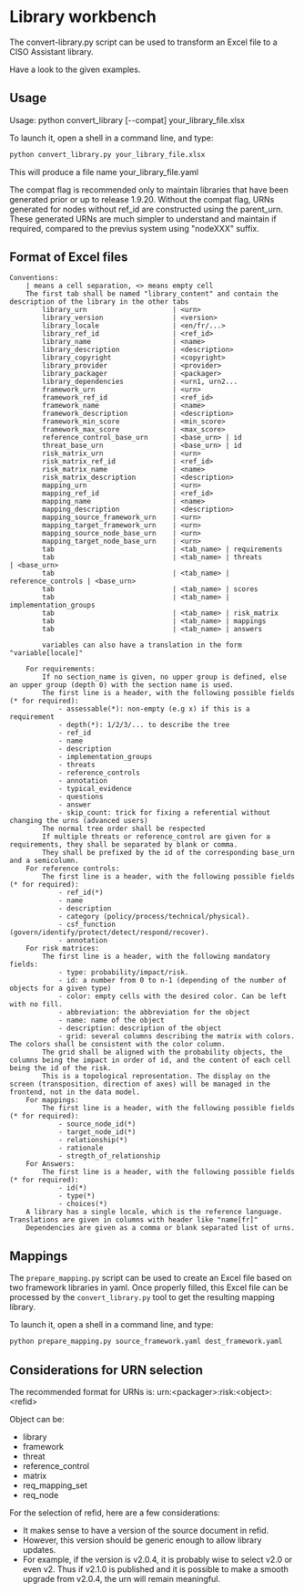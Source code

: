 # Library workbench

The convert-library.py script can be used to transform an Excel file to a CISO Assistant library.

Have a look to the given examples.

## Usage

Usage: python convert_library [--compat] your_library_file.xlsx

To launch it, open a shell in a command line, and type:

```bash
python convert_library.py your_library_file.xlsx
```

This will produce a file name your_library_file.yaml

The compat flag is recommended only to maintain libraries that have been generated prior or up to release 1.9.20. Without the compat flag, URNs generated for nodes without ref_id are constructed using the parent_urn. These generated URNs are much simpler to understand and maintain if required, compared to the previus system using "nodeXXX" suffix.

## Format of Excel files

```
Conventions:
    | means a cell separation, <> means empty cell
    The first tab shall be named "library_content" and contain the description of the library in the other tabs
        library_urn                     | <urn>
        library_version                 | <version>
        library_locale                  | <en/fr/...>
        library_ref_id                  | <ref_id>
        library_name                    | <name>
        library_description             | <description>
        library_copyright               | <copyright>
        library_provider                | <provider>
        library_packager                | <packager>
        library_dependencies            | <urn1, urn2...
        framework_urn                   | <urn>
        framework_ref_id                | <ref_id>
        framework_name                  | <name>
        framework_description           | <description>
        framework_min_score             | <min_score>
        framework_max_score             | <max_score>
        reference_control_base_urn      | <base_urn> | id
        threat_base_urn                 | <base_urn> | id
        risk_matrix_urn                 | <urn>
        risk_matrix_ref_id              | <ref_id>
        risk_matrix_name                | <name>
        risk_matrix_description         | <description>
        mapping_urn                     | <urn>
        mapping_ref_id                  | <ref_id>
        mapping_name                    | <name>
        mapping_description             | <description>
        mapping_source_framework_urn    | <urn>
        mapping_target_framework_urn    | <urn>
        mapping_source_node_base_urn    | <urn>
        mapping_target_node_base_urn    | <urn>
        tab                             | <tab_name> | requirements
        tab                             | <tab_name> | threats            | <base_urn>
        tab                             | <tab_name> | reference_controls | <base_urn>
        tab                             | <tab_name> | scores
        tab                             | <tab_name> | implementation_groups
        tab                             | <tab_name> | risk_matrix
        tab                             | <tab_name> | mappings
        tab                             | <tab_name> | answers

        variables can also have a translation in the form "variable[locale]"

    For requirements:
        If no section_name is given, no upper group is defined, else an upper group (depth 0) with the section name is used.
        The first line is a header, with the following possible fields (* for required):
            - assessable(*): non-empty (e.g x) if this is a requirement
            - depth(*): 1/2/3/... to describe the tree
            - ref_id
            - name
            - description
            - implementation_groups
            - threats
            - reference_controls
            - annotation
            - typical_evidence
            - questions
            - answer
            - skip_count: trick for fixing a referential without changing the urns (advanced users)
        The normal tree order shall be respected
        If multiple threats or reference_control are given for a requirements, they shall be separated by blank or comma.
        They shall be prefixed by the id of the corresponding base_urn and a semicolumn.
    For reference controls:
        The first line is a header, with the following possible fields (* for required):
            - ref_id(*)
            - name
            - description
            - category (policy/process/technical/physical).
            - csf_function (govern/identify/protect/detect/respond/recover).
            - annotation
    For risk matrices:
        The first line is a header, with the following mandatory fields:
            - type: probability/impact/risk.
            - id: a number from 0 to n-1 (depending of the number of objects for a given type)
            - color: empty cells with the desired color. Can be left with no fill.
            - abbreviation: the abbreviation for the object
            - name: name of the object
            - description: description of the object
            - grid: several columns describing the matrix with colors. The colors shall be consistent with the color column.
        The grid shall be aligned with the probability objects, the columns being the impact in order of id, and the content of each cell being the id of the risk.
        This is a topological representation. The display on the screen (transposition, direction of axes) will be managed in the frontend, not in the data model.
    For mappings:
        The first line is a header, with the following possible fields (* for required):
            - source_node_id(*)
            - target_node_id(*)
            - relationship(*)
            - rationale
            - stregth_of_relationship
    For Answers:
        The first line is a header, with the following possible fields (* for required):
            - id(*)
            - type(*)
            - choices(*)
    A library has a single locale, which is the reference language. Translations are given in columns with header like "name[fr]"
    Dependencies are given as a comma or blank separated list of urns.

```

## Mappings

The `prepare_mapping.py` script can be used to create an Excel file based on two framework libraries in yaml. Once properly filled, this Excel file can be processed by the `convert_library.py` tool to get the resulting mapping library.

To launch it, open a shell in a command line, and type:

```bash
python prepare_mapping.py source_framework.yaml dest_framework.yaml
```

## Considerations for URN selection

The recommended format for URNs is: urn:\<packager\>:risk:\<object\>:\<refid\>

Object can be:
- library
- framework
- threat
- reference_control
- matrix
- req_mapping_set
- req_node

For the selection of refid, here are a few considerations:
- It makes sense to have a version of the source document in refid.
- However, this version should be generic enough to allow library updates.
- For example, if the version is v2.0.4, it is probably wise to select v2.0 or even v2. Thus if v2.1.0 is published and it is possible to make a smooth upgrade from v2.0.4, the urn will remain meaningful.

